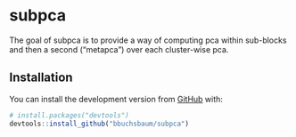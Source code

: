 
<!-- README.md is generated from README.Rmd. Please edit that file -->

# subpca

<!-- badges: start -->
<!-- badges: end -->

The goal of subpca is to provide a way of computing pca within
sub-blocks and then a second (“metapca”) over each cluster-wise pca.

## Installation

You can install the development version from
[GitHub](https://github.com/) with:

``` r
# install.packages("devtools")
devtools::install_github("bbuchsbaum/subpca")
```
